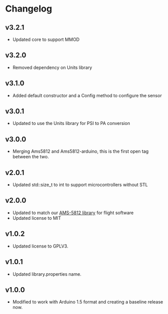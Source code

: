 # Changelog

## v3.2.1
- Updated core to support MMOD

## v3.2.0
- Removed dependency on Units library

## v3.1.0
- Added default constructor and a Config method to configure the sensor

## v3.0.1
- Updated to use the Units library for PSI to PA conversion

## v3.0.0
- Merging Ams5812 and Ams5812-arduino, this is the first open tag between the two.

## v2.0.1
- Updated std::size_t to int to support microcontrollers without STL

## v2.0.0
- Updated to match our [AMS-5812 library](https://github.com/bolderflight/ams5812) for flight software
- Updated license to MIT

## v1.0.2
- Updated license to GPLV3.

## v1.0.1
- Updated library.properties name.

## v1.0.0
- Modified to work with Arduino 1.5 format and creating a baseline release now.
